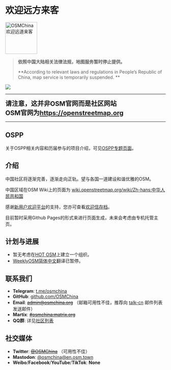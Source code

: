# 欢迎远方来客

<a href="https://wiki.openstreetmap.org/wiki/Zh-hans:中华人民共和国"><img src="https://wiki.openstreetmap.org/w/images/thumb/1/10/OpenStreetMap_PRC.svg/300px-OpenStreetMap_PRC.svg.png" alt="OSMChina 欢迎远道来客" width=100px></a>

> **依照中国大陆相关法律法规，地图服务暂时停止提供。**
> 
> **According to relevant laws and regulations in People’s Republic of China, map service is temporarily suspended. **

![](https://osmchina.oss-accelerate.aliyuncs.com/static/probe.jpg)

<hr/>
<p><b><big><big>
请注意，这并非OSM官网而是社区网站<br/>
OSM官网为<a href="https://openstreetmap.org">https://openstreetmap.org</a>
</big></big></b></p>
<hr/>

<!-- 

## 导航

| [团队](/pages/team/team_overview.md) | [开源](/pages/foss/foss_overview.md) | [服务器状态](/pages/hardware/hardware_overview.md) | [捐赠我们](/pages/about_us/donate.md) |
| ---- | ---- | ---------- | ---------- |
| **0**个活跃团队 | **0**个活跃项目 | **0**台在线VPS | 从未开通 |

-->

## OSPP

关于OSPP相关内容和历届参与的项目介绍，可见[OSPP专题页面](/pages/foss/ospp/ospp.md)。

## 介绍

中国社区将逐渐完善，逐渐走向正轨。望与各国一道建设和谐优雅的OSM。

中国区域在OSM Wiki上的页面为 [wiki.openstreetmap.org/wiki/Zh-hans:中华人民共和国](https://wiki.openstreetmap.org/wiki/Zh-hans:中华人民共和国)

感谢[新用户欢迎平台](https://github.com/osmbe/osm-welcome-tool)的支持，您亦可查看[欢迎信存档](/pages/welcome/welcome_letter.md)。

目前暂时采用Github Pages的形式来进行页面生成，未来会考虑由专机托管主页。

## 计划与进展

* 暂无考虑在[HOT OSM](https://www.hotosm.org/)上建立一个组织。
* [WeeklyOSM简体中文](weeklyosm.eu/cn/)翻译已暂停。

## 联系我们

* **Telegram**: [t.me/osmchina](https://t.me/osmchina)
* **GitHub**: [github.com/OSMChina](https://github.com/OSMChina)
* **Email**: ~~[admin@osmchina.org](mailto:admin@osmchina.org)~~ （邮箱可用性不佳，推荐向 [talk-cn](https://lists.openstreetmap.org/listinfo/talk-cn) 邮件列表发送邮件）
* **Martix**: ~~[#osmchina:matrix.org](https://matrix.to/#/#osmchina:matrix.org)~~
* **QQ群**: 详见[社区列表](/pages/community/community_overview.md)

## 社交媒体

* **Twitter**: ~~[@OSMChina](https://twitter.com/osmchina)~~ （可用性不佳）
* **Mastodon**: [@osmchina@en.osm.town](https://en.osm.town/@osmchina)
* **Weibo**/**Facebook**/**YouTube**/**TikTok**: **None**